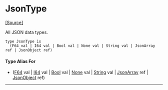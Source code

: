 # JsonType
<span class="source-link">[[Source]](src/json/json_type.md#L3)</span>

All JSON data types.


```pony
type JsonType is
  (F64 val | I64 val | Bool val | None val | String val | JsonArray ref | JsonObject ref)
```

#### Type Alias For

* ([F64](builtin-F64.md) val | [I64](builtin-I64.md) val | [Bool](builtin-Bool.md) val | [None](builtin-None.md) val | [String](builtin-String.md) val | [JsonArray](json-JsonArray.md) ref | [JsonObject](json-JsonObject.md) ref)

---

